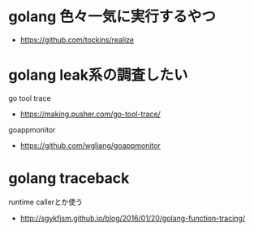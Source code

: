 # golang 色々一気に実行するやつ

- https://github.com/tockins/realize

# golang leak系の調査したい

go tool trace

- https://making.pusher.com/go-tool-trace/

goappmonitor

- https://github.com/wgliang/goappmonitor

# golang traceback

runtime callerとか使う

- http://sgykfjsm.github.io/blog/2016/01/20/golang-function-tracing/
